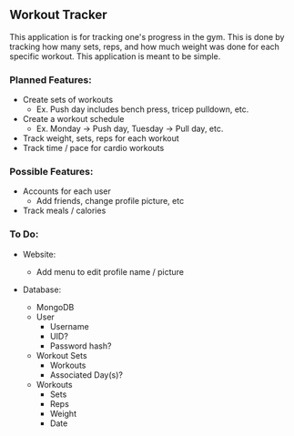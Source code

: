 ## Workout Tracker
This application is for tracking one's progress in the gym. This is done by tracking how many sets, reps, and how much weight was done for each specific workout. This application is meant to be simple.

### Planned Features:
- Create sets of workouts
    - Ex. Push day includes bench press, tricep pulldown, etc.
- Create a workout schedule
    - Ex. Monday -> Push day, Tuesday -> Pull day, etc.
- Track weight, sets, reps for each workout
- Track time / pace for cardio workouts

### Possible Features:
- Accounts for each user
    - Add friends, change profile picture, etc
- Track meals / calories

### To Do:
- Website:
    - Add menu to edit profile name / picture

- Database:
    - MongoDB
    - User
        - Username
        - UID?
        - Password hash?
    - Workout Sets
        - Workouts
        - Associated Day(s)?
    - Workouts
        - Sets
        - Reps
        - Weight
        - Date